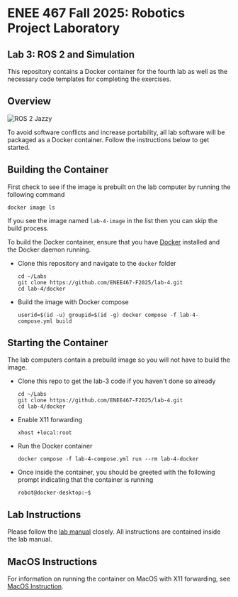 # ENEE 467 Fall 2025: Robotics Project Laboratory
## Lab 3: ROS 2 and Simulation

This repository contains a Docker container for the fourth lab as well as the necessary code templates for completing the exercises.

## Overview

![ROS 2 Jazzy](https://img.shields.io/badge/ROS2-Jazzy-orange)

To avoid software conflicts and increase portability, all lab software will be packaged as a Docker container. Follow the instructions below to get started.

## Building the Container

First check to see if the image is prebuilt on the lab computer by running the following command
```
docker image ls
```
If you see the image named `lab-4-image` in the list then you can skip the build process.

To build the Docker container, ensure that you have [Docker](https://www.docker.com/get-started/) installed and the Docker daemon running.
* Clone this repository and navigate to the `docker` folder
    ```
    cd ~/Labs
    git clone https://github.com/ENEE467-F2025/lab-4.git
    cd lab-4/docker
    ```
* Build the image with Docker compose
    ```
    userid=$(id -u) groupid=$(id -g) docker compose -f lab-4-compose.yml build
    ```

## Starting the Container

The lab computers contain a prebuild image so you will not have to build the image.
* Clone this repo to get the lab-3 code if you haven't done so already
    ```
    cd ~/Labs
    git clone https://github.com/ENEE467-F2025/lab-4.git
    cd lab-4/docker
    ```
* Enable X11 forwarding
    ```
    xhost +local:root
    ```
* Run the Docker container
    ```
    docker compose -f lab-4-compose.yml run --rm lab-4-docker
    ```
* Once inside the container, you should be greeted with the following prompt indicating that the container is running
    ```
    robot@docker-desktop:~$
    ```

## Lab Instructions

Please follow the [lab manual](.pdf) closely. All instructions are contained inside the lab manual.

## MacOS Instructions

For information on running the container on MacOS with X11 forwarding, see [MacOS Instruction](macos.md).